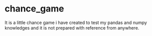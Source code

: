# chance_game
It is a little chance game i have created to test my pandas and numpy knowledges and it is not prepared with reference from anywhere.

